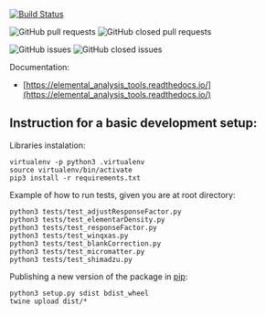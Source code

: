 [![Build Status](https://travis-ci.org/elemental-analysis-group/elemental_analysis_tools.svg?branch=master)](https://travis-ci.org/elemental-analysis-group/elemental_analysis_tools)

![GitHub pull requests](https://img.shields.io/github/issues-pr-raw/elemental-analysis-group/elemental_analysis_tools.svg) 
![GitHub closed pull requests](https://img.shields.io/github/issues-pr-closed-raw/elemental-analysis-group/elemental_analysis_tools.svg)

![GitHub issues](https://img.shields.io/github/issues/elemental-analysis-group/elemental_analysis_tools.svg) 
![GitHub closed issues](https://img.shields.io/github/issues-closed/elemental-analysis-group/elemental_analysis_tools.svg)

Documentation:

  - [https://elemental_analysis_tools.readthedocs.io/](https://elemental_analysis_tools.readthedocs.io/)

## Instruction for a basic development setup:

Libraries instalation:

    virtualenv -p python3 .virtualenv
    source virtualenv/bin/activate
    pip3 install -r requirements.txt

Example of how to run tests, given you are at root directory:

    python3 tests/test_adjustResponseFactor.py
    python3 tests/test_elementarDensity.py
    python3 tests/test_responseFactor.py
    python3 tests/test_winqxas.py
    python3 tests/test_blankCorrection.py
    python3 tests/test_micromatter.py
    python3 tests/test_shimadzu.py

Publishing a new version of the package in [pip](https://pypi.org/project/elemental-analysis-tools/):

    python3 setup.py sdist bdist_wheel
    twine upload dist/*
